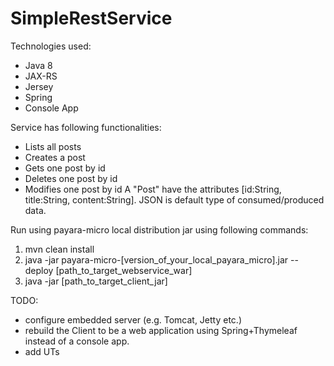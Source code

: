 # SimpleRestService

Technologies used:
- Java 8
- JAX-RS
- Jersey
- Spring
- Console App
        
Service has following functionalities:
- Lists all posts
- Creates a post
- Gets one post by id
- Deletes one post by id
- Modifies one post by id
A "Post" have the attributes [id:String, title:String, content:String]. 
JSON is default type of consumed/produced data.
	
Run using payara-micro local distribution jar using following commands:
1. mvn clean install
2. java -jar payara-micro-[version_of_your_local_payara_micro].jar --deploy [path_to_target_webservice_war]
3. java -jar [path_to_target_client_jar]

TODO:
- configure embedded server (e.g. Tomcat, Jetty etc.)
- rebuild the Client to be a web application using Spring+Thymeleaf instead of a console app.
- add UTs 
